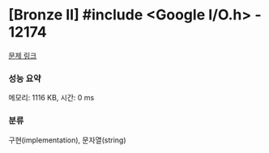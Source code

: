 # [Bronze II] #include <Google I/O.h> - 12174 

[문제 링크](https://www.acmicpc.net/problem/12174) 

### 성능 요약

메모리: 1116 KB, 시간: 0 ms

### 분류

구현(implementation), 문자열(string)

